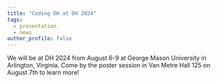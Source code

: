 ```yaml
---
title: "Coding DH at DH 2024"
tags:
  - presentation
  - news
author_profile: false
---
```

We will be at DH 2024 from August 6-9 at George Mason University in Arlington, Virginia. Come by the poster session in Van Metre Hall 125 on August 7th to learn more!